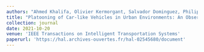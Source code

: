 ```yaml
---
authors: "Ahmed Khalifa, Olivier Kermorgant, Salvador Dominguez, Philippe Martinet"
title: "Platooning of Car-like Vehicles in Urban Environments: An Observer-based Approach Considering Actuator Dynamics and Time delays"
collection: journal
date: 2021-10-20
venue: 'IEEE Transactions on Intelligent Transportation Systems'
paperurl: 'https://hal.archives-ouvertes.fr/hal-02545680/document'
---
```

